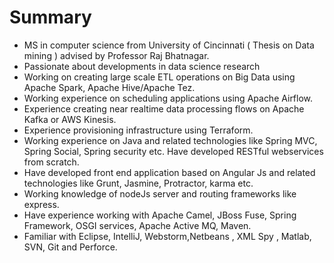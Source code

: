 # Summary

* MS in computer science from University of Cincinnati ( Thesis on Data mining ) advised by Professor Raj Bhatnagar.
* Passionate about developments in data science research
* Working on creating large scale ETL operations on Big Data using Apache Spark, Apache Hive/Apache Tez.
* Working experience on scheduling applications using Apache Airflow.
* Experience creating near realtime data processing flows on Apache Kafka or AWS Kinesis.
* Experience provisioning infrastructure using Terraform.
* Working experience on Java and related technologies like Spring MVC, Spring Social, Spring security etc. Have developed RESTful webservices from scratch.
* Have developed front end application based on Angular Js and related technologies like Grunt, Jasmine, Protractor, karma etc.
* Working knowledge of nodeJs server and routing frameworks like express.
* Have experience working with Apache Camel, JBoss Fuse, Spring Framework, OSGI services, Apache Active MQ, Maven.
* Familiar with Eclipse, IntelliJ, Webstorm,Netbeans , XML Spy , Matlab, SVN, Git and Perforce.